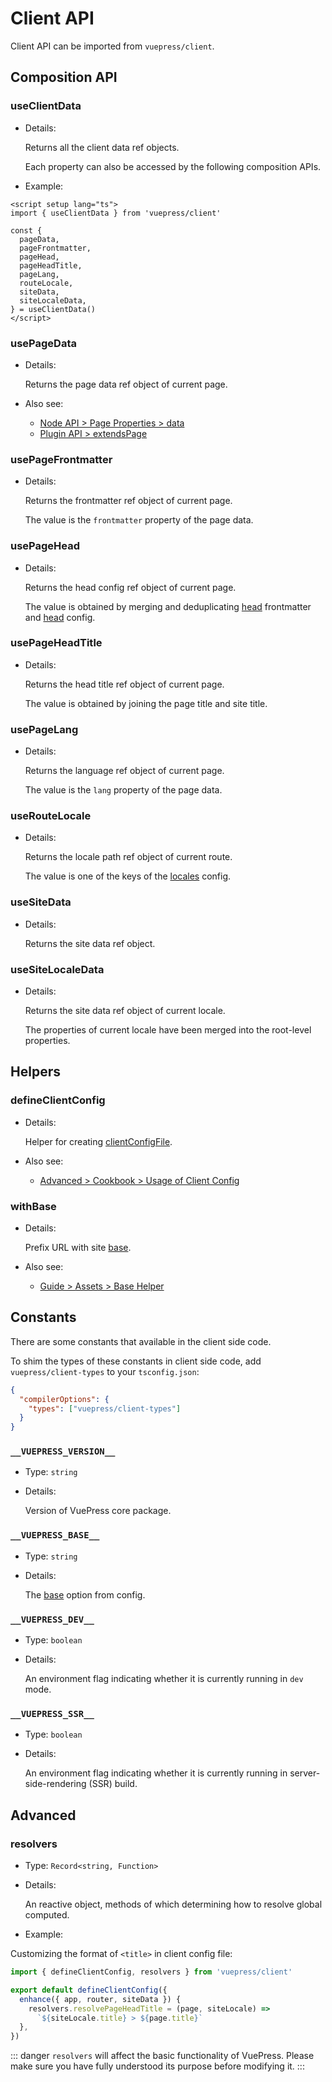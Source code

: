 # Client API

Client API can be imported from `vuepress/client`.

## Composition API

### useClientData

- Details:

  Returns all the client data ref objects.

  Each property can also be accessed by the following composition APIs.

- Example:

```vue
<script setup lang="ts">
import { useClientData } from 'vuepress/client'

const {
  pageData,
  pageFrontmatter,
  pageHead,
  pageHeadTitle,
  pageLang,
  routeLocale,
  siteData,
  siteLocaleData,
} = useClientData()
</script>
```

### usePageData

- Details:

  Returns the page data ref object of current page.

- Also see:
  - [Node API > Page Properties > data](./node-api.md#data)
  - [Plugin API > extendsPage](./plugin-api.md#extendspage)

### usePageFrontmatter

- Details:

  Returns the frontmatter ref object of current page.

  The value is the `frontmatter` property of the page data.

### usePageHead

- Details:

  Returns the head config ref object of current page.

  The value is obtained by merging and deduplicating [head](./frontmatter.md#head) frontmatter and [head](./config.md#head) config.

### usePageHeadTitle

- Details:

  Returns the head title ref object of current page.

  The value is obtained by joining the page title and site title.

### usePageLang

- Details:

  Returns the language ref object of current page.

  The value is the `lang` property of the page data.

### useRouteLocale

- Details:

  Returns the locale path ref object of current route.

  The value is one of the keys of the [locales](./config.md#locales) config.

### useSiteData

- Details:

  Returns the site data ref object.

### useSiteLocaleData

- Details:

  Returns the site data ref object of current locale.

  The properties of current locale have been merged into the root-level properties.

## Helpers

### defineClientConfig

- Details:

  Helper for creating [clientConfigFile](./plugin-api.md#clientconfigfile).

- Also see:
  - [Advanced > Cookbook > Usage of Client Config](../advanced/cookbook/usage-of-client-config.md)

### withBase

- Details:

  Prefix URL with site [base](./config.md#base).

- Also see:
  - [Guide > Assets > Base Helper](../guide/assets.md#base-helper)

## Constants

There are some constants that available in the client side code.

To shim the types of these constants in client side code, add `vuepress/client-types` to your `tsconfig.json`:

```json
{
  "compilerOptions": {
    "types": ["vuepress/client-types"]
  }
}
```

### `__VUEPRESS_VERSION__`

- Type: `string`

- Details:

  Version of VuePress core package.

### `__VUEPRESS_BASE__`

- Type: `string`

- Details:

  The [base](./config.md#base) option from config.

### `__VUEPRESS_DEV__`

- Type: `boolean`

- Details:

  An environment flag indicating whether it is currently running in `dev` mode.

### `__VUEPRESS_SSR__`

- Type: `boolean`

- Details:

  An environment flag indicating whether it is currently running in server-side-rendering (SSR) build.

## Advanced

### resolvers <Badge text="experimental" />

- Type: `Record<string, Function>`

- Details:

  An reactive object, methods of which determining how to resolve global computed.

- Example:

Customizing the format of `<title>` in client config file:

```ts
import { defineClientConfig, resolvers } from 'vuepress/client'

export default defineClientConfig({
  enhance({ app, router, siteData }) {
    resolvers.resolvePageHeadTitle = (page, siteLocale) =>
      `${siteLocale.title} > ${page.title}`
  },
})
```

::: danger
`resolvers` will affect the basic functionality of VuePress. Please make sure you have fully understood its purpose before modifying it.
:::
